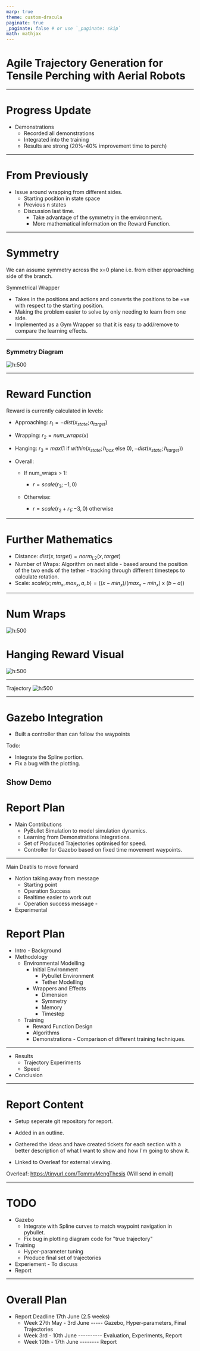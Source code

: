 ```yaml
---
marp: true
theme: custom-dracula
paginate: true
_paginate: false # or use `_paginate: skip`
math: mathjax
---
```


# Agile Trajectory Generation for Tensile Perching with Aerial Robots

---
# Progress Update
- Demonstrations
  - Recorded all demonstrations
  - Integrated into the training
  - Results are strong (20%-40% improvement time to perch)

---
# From Previously
- Issue around wrapping from different sides.
  - Starting position in state space
  - Previous n states
  - Discussion last time.
    - Take advantage of the symmetry in the environment.
    - More mathematical information on the Reward Function.

---
# Symmetry
We can assume symmetry across the x=0 plane i.e. from either approaching side of the branch.

Symmetrical Wrapper
- Takes in the positions and actions and converts the positions to be +ve with respect to the starting position.
- Making the problem easier to solve by only needing to learn from one side.
- Implemented as a Gym Wrapper so that it is easy to add/remove to compare the learning effects.

---
### Symmetry Diagram
![h:500](./symmetricWrapperDesign.jpeg)

<!-- ---
### Symmetric Tragectories -->
---
# Reward Function
Reward is currently calculated in levels: 
- Approaching: $r_1 = - dist(x_{state}; a_{target})$

- Wrapping: $r_2 = num\_wraps(x)$

- Hanging: $r_3 = max(1 \text{ if } within(x_{state}; h_{box} \text{ else } 0), - dist(x_{state}; h_{target})  )$

- Overall:

  - If num_wraps > 1:
    - $r = scale(r_3; -1, 0)$

  - Otherwise:
    - $r = scale(r_2 + r_1; -3, 0)$ otherwise

---
# Further Mathematics
- Distance: $dist(x, target) =  norm_{L2}(x, target)$
- Number of Wraps: Algorithm on next slide - based around the position of the two ends of the tether - tracking through different timesteps to calculate rotation.
- Scale: $scale(x; min_x, max_x, a, b) = ((x - min_x) / (max_x - min_x) \text{ x } (b - a))$

---
# Num Wraps
![h:500](./num_wraps_algorithm.png)

# Hanging Reward Visual
![h:500](./reward_visualisation.png)

---
Trajectory
![h:500](./sample_trajectories.png)

---
# Gazebo Integration
- Built a controller than can follow the waypoints

Todo:
- Integrate the Spline portion.
- Fix a bug with the plotting.

Show Demo
---
# Report Plan
- Main Contributions
  - PyBullet Simulation to model simulation dynamics.
  - Learning from Demonstrations Integrations.
  - Set of Produced Trajectories optimised for speed.
  - Controller for Gazebo based on fixed time movement waypoints.
---
Main Deatils to move forward
- Notion taking away from message
  - Starting point
  - Operation Success
  - Realtime easier to work out
  - Operation success message - 
- Experimental

# Report Plan
- Intro - Background
- Methodology
  - Environmental Modelling
    - Initial Environment
      - Pybullet Environment
      - Tether Modelling
    - Wrappers and Effects
      - Dimension
      - Symmetry
      - Memory
      - Timestep
  - Training
    - Reward Function Design
    - Algorithms
    - Demonstrations - Comparison of different training techniques.
---
- Results
  - Trajectory Experiments
  - Speed
- Conclusion

---
# Report Content
- Setup seperate git repository for report.
- Added in an outline.
- Gathered the ideas and have created tickets for each section with a better description of what I want to show and how I'm going to show it.

- Linked to Overleaf for external viewing.

Overleaf: https://tinyurl.com/TommyMengThesis
(Will send in email)

---
# TODO
- Gazebo
  - Integrate with Spline curves to match waypoint navigation in pybullet.
  - Fix bug in plotting diagram code for "true trajectory"
- Training
  - Hyper-parameter tuning
  - Produce final set of trajectories
- Experiement - To discuss
- Report

---
# Overall Plan
- Report Deadline 17th June (2.5 weeks)
  - Week 27th May - 3rd June  ----- Gazebo, Hyper-parameters, Final Trajectories
  - Week 3rd - 10th June ---------- Evaluation, Experiments, Report
  - Week 10th - 17th June -------- Report

